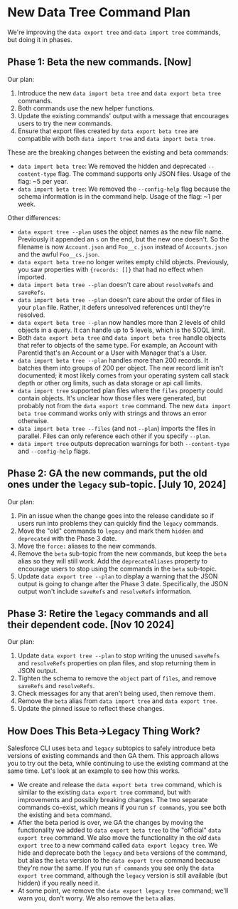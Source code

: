 # New Data Tree Command Plan

We're improving the `data export tree` and `data import tree` commands, but doing it in phases. 

## Phase 1: Beta the new commands. [Now]

Our plan:

1. Introduce the new `data import beta tree` and `data export beta tree` commands.
1. Both commands use the new helper functions.
1. Update the existing commands' output with a message that encourages users to try the new commands.
2. Ensure that export files created by `data export beta tree` are compatible with both `data import tree` and `data import beta tree`.

These are the breaking changes between the existing and beta commands:

* `data import beta tree`: We removed the hidden and deprecated `--content-type` flag. The command supports only JSON files. Usage of the flag: ~5 per year.
* `data import beta tree`: We removed the `--config-help` flag because the schema information is in the command help. Usage of the flag: ~1 per week.

Other differences:

* `data export tree --plan` uses the object names as the new file name. Previously it appended an `s` on the end, but the new one doesn't. So the filename is now `Account.json` and `Foo__c.json` instead of `Accounts.json` and the awful `Foo__cs.json`.
* `data export beta tree` no longer writes empty child objects. Previously, you saw properties with `{records: []}` that had no effect when imported.
* `data import beta tree --plan` doesn't care about `resolveRefs` and `saveRefs`.
* `data import beta tree --plan` doesn't care about the order of files in your `plan` file. Rather, it defers unresolved references until they're resolved.
* `data export beta tree --plan` now handles more than 2 levels of child objects in a query. It can handle up to 5 levels, which is the SOQL limit.
* Both `data export beta tree` and `data import beta tree` handle objects that refer to objects of the same type. For example, an Account with ParentId that's an Account or a User with Manager that's a User.
* `data import beta tree --plan` handles more than 200 records. It batches them into groups of 200 per object. The new record limit isn't documented; it most likely comes from your operating system call stack depth or other org limits, such as data storage or api call limits. 
* `data import tree` supported plan files where the `files` property could contain objects. It's unclear how those files were generated, but probably not from the `data export tree` command. The new `data import beta tree` command works only with strings and throws an error otherwise.
* `data import beta tree --files` (and not `--plan`) imports the files in parallel. Files can only reference each other if you specify `--plan`. 
* `data import tree` outputs deprecation warnings for both `--content-type` and `--config-help` flags.

## Phase 2: GA the new commands, put the old ones under the `legacy` sub-topic. [July 10, 2024]

Our plan:

1. Pin an issue when the change goes into the release candidate so if users run into problems they can quickly find the `legacy` commands.
1. Move the "old" commands to `legacy` and mark them `hidden` and `deprecated` with the Phase 3 date.
1. Move the `force:` aliases to the new commands.
1. Remove the `beta` sub-topic from the new commands, but keep the `beta` alias so they will still work. Add the `deprecateAliases` property to encourage users to stop using the commands in the `beta` sub-topic.
1. Update `data export tree --plan` to display a warning that the JSON output is going to change after the Phase 3 date. Specifically, the JSON output won't include `saveRefs` and `resolveRefs` information.

## Phase 3: Retire the `legacy` commands and all their dependent code. [Nov 10 2024]
Our plan:
1. Update `data export tree --plan` to stop writing the unused `saveRefs` and `resolveRefs` properties on plan files, and stop returning them in JSON output.
1. Tighten the schema to remove the `object` part of `files`, and remove `saveRefs` and `resolveRefs`.
1. Check messages for any that aren't being used, then remove them.
1. Remove the `beta` alias from `data import tree` and `data export tree`.
1. Update the pinned issue to reflect these changes.

## How Does This Beta->Legacy Thing Work?

Salesforce CLI uses `beta` and `legacy` subtopics to safely introduce beta versions of existing commands and then GA them. This approach allows you to try out the beta, while continuing to use the existing command at the same time. Let's look at an example to see how this works.

* We create and release the `data export beta tree` command, which is similar to the existing `data export tree` command, but with improvements and possibly breaking changes. The two separate commands co-exist, which means if you run `sf commands`, you see both the existing and `beta` command. 
* After the beta period is over, we GA the changes by moving the functionality we added to `data export beta tree` to the "official" `data export tree` command. We also move the functionality in the _old_ `data export tree` to a new command called `data export legacy tree`. We hide and deprecate both the `legacy` and `beta` versions of the command, but alias the `beta` version to the `data export tree` command because they're now the same. If you run `sf commands` you see only the `data export tree` command, although the `legacy` version is still available (but hidden) if you really need it. 
* At some point, we remove the `data export legacy tree` command; we'll warn you, don't worry. We also remove the `beta` alias. 
